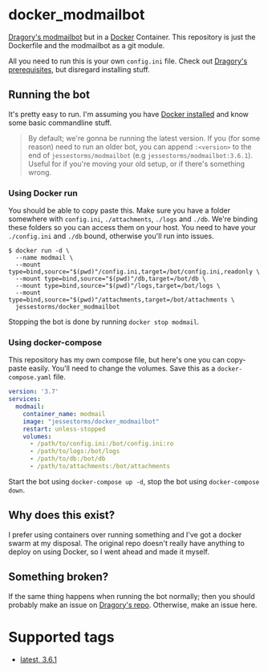 # docker_modmailbot

[Dragory's modmailbot](https://github.com/Dragory/modmailbot) but in a [Docker](https://www.docker.com/) Container. This repository is just the Dockerfile and the modmailbot as a git module.

All you need to run this is your own `config.ini` file. Check out [Dragory's prerequisites](https://github.com/Dragory/modmailbot/blob/master/docs/setup.md#prerequisites), but disregard installing stuff.

## Running the bot

It's pretty easy to run. I'm assuming you have [Docker installed](https://www.docker.com/get-started) and know some basic commandline stuff.

>By default; we're gonna be running the latest version. If you (for some reason) need to run an older bot, you can append `:<version>` to the end of `jessestorms/modmailbot` (e.g `jessestorms/modmailbot:3.6.1`). Useful for if you're moving your old setup, or if there's something wrong.

### Using Docker run

You should be able to copy paste this. Make sure you have a folder somewhere with `config.ini`, `./attachments`, `./logs` and `./db`. We're binding these folders so you can access them on your host. You need to have your `./config.ini` and `./db` bound, otherwise you'll run into issues.

```shell
$ docker run -d \
  --name modmail \
  --mount type=bind,source="$(pwd)"/config.ini,target=/bot/config.ini,readonly \
  --mount type=bind,source="$(pwd)"/db,target=/bot/db \
  --mount type=bind,source="$(pwd)"/logs,target=/bot/logs \
  --mount type=bind,source="$(pwd)"/attachments,target=/bot/attachments \
  jessestorms/docker_modmailbot
```

Stopping the bot is done by running `docker stop modmail`.

### Using docker-compose

This repository has my own compose file, but here's one you can copy-paste easily. You'll need to change the volumes. Save this as a `docker-compose.yaml` file.

```yaml
version: '3.7'
services:
  modmail:
    container_name: modmail
    image: "jessestorms/docker_modmailbot"
    restart: unless-stopped
    volumes:
      - /path/to/config.ini:/bot/config.ini:ro
      - /path/to/logs:/bot/logs
      - /path/to/db:/bot/db
      - /path/to/attachments:/bot/attachments
```

Start the bot using `docker-compose up -d`, stop the bot using `docker-compose down`.

## Why does this exist?

I prefer using containers over running something and I've got a docker swarm at my disposal. The original repo doesn't really have anything to deploy on using Docker, so I went ahead and made it myself.

## Something broken?

If the same thing happens when running the bot normally; then you should probably make an issue on [Dragory's repo](https://github.com/Dragory/modmailbot). Otherwise, make an issue here.

# Supported tags

- [latest, 3.6.1](https://github.com/JesseStorms/docker_modmailbot/blob/main/Dockerfile)
